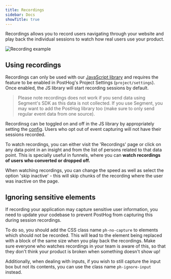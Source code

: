 ```yaml
---
title: Recordings
sidebar: Docs
showTitle: true
---
```


Recordings allows you to record users navigating through your website and play back the individual sessions to watch how real users use your product. 


![Recording example](../../images/features/session-recording/session-recording.gif)


## Using recordings

Recordings can only be used with our [JavaScript library](/docs/integrate/client/js) and requires the feature to be enabled in PostHog's Project Settings (`project/settings`). Once enabled, the JS library will start recording sessions by default. 

<blockquote class="warning-note">
Please note recordings does not work if you send data using Segment's SDK as this data is not collected. If you use Segment, you may want to add the PostHog library too (make sure to only send regular event data from one source).
</blockquote>

Recordinsg can be toggled on and off in the JS library by appropriately setting the [config](/docs/integrate/client/js/#config). Users who opt out of event capturing will not have their sessions recorded.

To watch recordings, you can either visit the 'Recordings' page or click on any data point in an insight and from the list of persons related to that data point. This is specially useful in funnels, where you can **watch recordings of users who converted or dropped off.**

When watching recordings, you can change the speed as well as select the option 'skip inactive' - this will skip chunks of the recording where the user was inactive on the page. 

## Ignoring sensitive elements

If recording your application may capture sensitive user information, you need to update your codebase to prevent PostHog from capturing this during session recordings.

To do so, you should add the CSS class name `ph-no-capture` to elements which should not be recorded. This will lead to the element being replaced with a block of the same size when you play back the recordings. Make sure everyone who watches recordings in your team is aware of this, so that they don't think your product is broken when something doesn't show up!

Additionally, when dealing with inputs, if you wish to still capture the input box but not its contents, you can use the class name `ph-ignore-input` instead.


